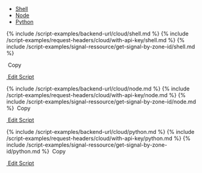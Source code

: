 <!-- Nav tabs -->
<ul class="nav nav-tabs code-nav-tabs" role="tablist">
  <li class="nav-item">
    <a class="nav-link shell-language active" id="get-signal-by-zone-id-shell-cloud-tab" data-toggle="tab" href="#get-signal-by-zone-id-shell-cloud" role="tab" aria-controls="get-signal-by-zone-id-shell-cloud" aria-selected="true">Shell</a>
  </li>
  <li class="nav-item">
    <a class="nav-link node-language" id="get-signal-by-zone-id-node-cloud-tab" data-toggle="tab" href="#get-signal-by-zone-id-node-cloud" role="tab" aria-controls="get-signal-by-zone-id-node-cloud" aria-selected="false">Node</a>
  </li>
  <li class="nav-item">
    <a class="nav-link python-language" id="get-signal-by-zone-id-python-cloud-tab" data-toggle="tab" href="#get-signal-by-zone-id-python-cloud" role="tab" aria-controls="get-signal-by-zone-id-python-cloud" aria-selected="false">Python</a>
  </li>
</ul>

<!-- Tab panes -->
<div class="tab-content">

<!-- shell code -->
<div class="code tab-pane active" id="get-signal-by-zone-id-shell-cloud" role="tabpanel" aria-labelledby="get-signal-by-zone-id-shell-cloud-tab" markdown="1">
{% include /script-examples/backend-url/cloud/shell.md %}
{% include /script-examples/request-headers/cloud/with-api-key/shell.md %}
{% include /script-examples/signal-ressource/get-signal-by-zone-id/shell.md %}

<!-- copy button -->
<a class="btn btn-sm copy-action" data-toggle="tooltip" data-placement="top" title="copy" onclick="copyToClipBoard('get-signal-by-zone-id-shell-cloud')"><i class="fa fa-copy"></i>&nbsp;Copy</a>

<!-- edit button -->
<a class="btn btn-sm edit-action"  href="https://github.com/DasKeyboard/Daskeyboard.io/blob/master/_includes/script-examples/signal-ressource/get-signal-by-zone-id/shell.md"><i class="fa fa-pencil"></i>&nbsp;Edit Script</a>
</div>

<!-- Node code -->
<div class="code tab-pane" id="get-signal-by-zone-id-node-cloud" role="tabpanel" aria-labelledby="get-signal-by-zone-id-node-cloud-tab" markdown="1">
{% include /script-examples/backend-url/cloud/node.md %}
{% include /script-examples/request-headers/cloud/with-api-key/node.md %}
{% include /script-examples/signal-ressource/get-signal-by-zone-id/node.md %}
<!-- copy button -->
<a class="btn btn-sm copy-action" data-toggle="tooltip" data-placement="top" title="copy" onclick="copyToClipBoard('get-signal-by-zone-id-node-cloud')"><i class="fa fa-copy"></i>&nbsp;Copy</a>

<!-- edit button -->
<a class="btn btn-sm edit-action"  href="https://github.com/DasKeyboard/Daskeyboard.io/blob/master/_includes/script-examples/signal-ressource/get-signal-by-zone-id/node.md"><i class="fa fa-pencil"></i>&nbsp;Edit Script</a>
</div>


<!-- Python code -->
<div class="code tab-pane" id="get-signal-by-zone-id-python-cloud" role="tabpanel" aria-labelledby="get-signal-by-zone-id-python-cloud-tab" markdown="1">
{% include /script-examples/backend-url/cloud/python.md %}
{% include /script-examples/request-headers/cloud/with-api-key/python.md %}
{% include /script-examples/signal-ressource/get-signal-by-zone-id/python.md %}
<!-- copy button -->
<a class="btn btn-sm copy-action" data-toggle="tooltip" data-placement="top" title="copy" onclick="copyToClipBoard('get-signal-by-zone-id-python-cloud')"><i class="fa fa-copy"></i>&nbsp;Copy</a>

<!-- edit button -->
<a class="btn btn-sm edit-action"  href="https://github.com/DasKeyboard/Daskeyboard.io/blob/master/_includes/script-examples/signal-ressource/get-signal-by-zone-id/python.md"><i class="fa fa-pencil"></i>&nbsp;Edit Script</a>
</div>
</div>